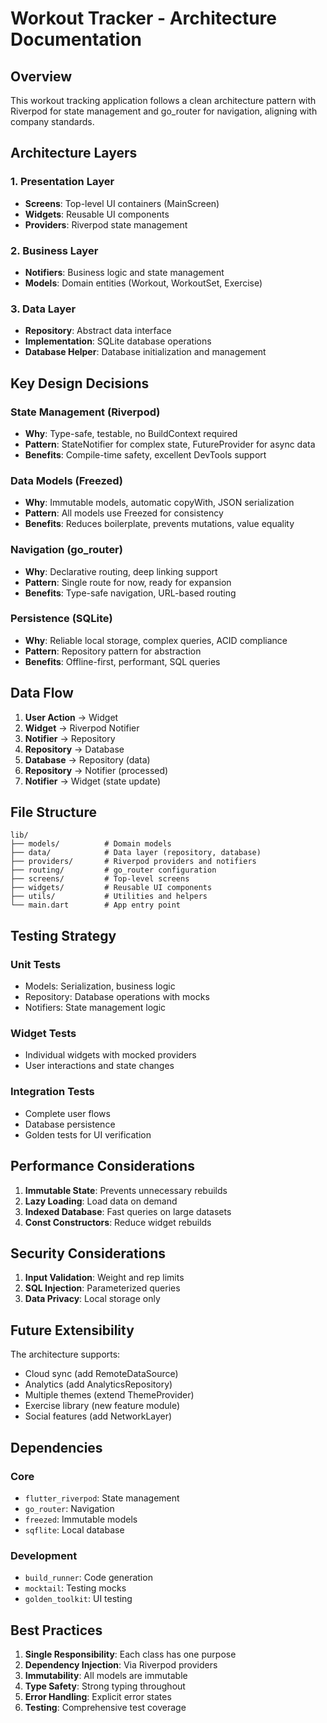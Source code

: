 # Workout Tracker - Architecture Documentation

## Overview

This workout tracking application follows a clean architecture pattern with Riverpod for state management and go_router for navigation, aligning with company standards.

## Architecture Layers

### 1. Presentation Layer
- **Screens**: Top-level UI containers (MainScreen)
- **Widgets**: Reusable UI components
- **Providers**: Riverpod state management

### 2. Business Layer
- **Notifiers**: Business logic and state management
- **Models**: Domain entities (Workout, WorkoutSet, Exercise)

### 3. Data Layer
- **Repository**: Abstract data interface
- **Implementation**: SQLite database operations
- **Database Helper**: Database initialization and management

## Key Design Decisions

### State Management (Riverpod)
- **Why**: Type-safe, testable, no BuildContext required
- **Pattern**: StateNotifier for complex state, FutureProvider for async data
- **Benefits**: Compile-time safety, excellent DevTools support

### Data Models (Freezed)
- **Why**: Immutable models, automatic copyWith, JSON serialization
- **Pattern**: All models use Freezed for consistency
- **Benefits**: Reduces boilerplate, prevents mutations, value equality

### Navigation (go_router)
- **Why**: Declarative routing, deep linking support
- **Pattern**: Single route for now, ready for expansion
- **Benefits**: Type-safe navigation, URL-based routing

### Persistence (SQLite)
- **Why**: Reliable local storage, complex queries, ACID compliance
- **Pattern**: Repository pattern for abstraction
- **Benefits**: Offline-first, performant, SQL queries

## Data Flow

1. **User Action** → Widget
2. **Widget** → Riverpod Notifier
3. **Notifier** → Repository
4. **Repository** → Database
5. **Database** → Repository (data)
6. **Repository** → Notifier (processed)
7. **Notifier** → Widget (state update)

## File Structure

```
lib/
├── models/          # Domain models
├── data/            # Data layer (repository, database)
├── providers/       # Riverpod providers and notifiers
├── routing/         # go_router configuration
├── screens/         # Top-level screens
├── widgets/         # Reusable UI components
├── utils/           # Utilities and helpers
└── main.dart        # App entry point
```

## Testing Strategy

### Unit Tests
- Models: Serialization, business logic
- Repository: Database operations with mocks
- Notifiers: State management logic

### Widget Tests
- Individual widgets with mocked providers
- User interactions and state changes

### Integration Tests
- Complete user flows
- Database persistence
- Golden tests for UI verification

## Performance Considerations

1. **Immutable State**: Prevents unnecessary rebuilds
2. **Lazy Loading**: Load data on demand
3. **Indexed Database**: Fast queries on large datasets
4. **Const Constructors**: Reduce widget rebuilds

## Security Considerations

1. **Input Validation**: Weight and rep limits
2. **SQL Injection**: Parameterized queries
3. **Data Privacy**: Local storage only

## Future Extensibility

The architecture supports:
- Cloud sync (add RemoteDataSource)
- Analytics (add AnalyticsRepository)
- Multiple themes (extend ThemeProvider)
- Exercise library (new feature module)
- Social features (add NetworkLayer)

## Dependencies

### Core
- `flutter_riverpod`: State management
- `go_router`: Navigation
- `freezed`: Immutable models
- `sqflite`: Local database

### Development
- `build_runner`: Code generation
- `mocktail`: Testing mocks
- `golden_toolkit`: UI testing

## Best Practices

1. **Single Responsibility**: Each class has one purpose
2. **Dependency Injection**: Via Riverpod providers
3. **Immutability**: All models are immutable
4. **Type Safety**: Strong typing throughout
5. **Error Handling**: Explicit error states
6. **Testing**: Comprehensive test coverage